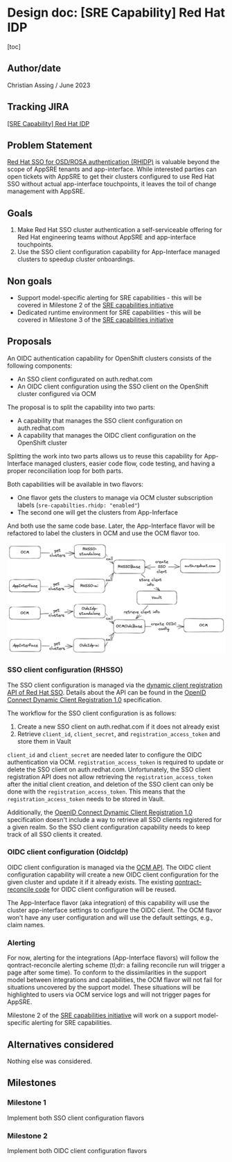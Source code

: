 # Design doc: [SRE Capability] Red Hat IDP

[toc]

## Author/date

Christian Assing / June 2023

## Tracking JIRA

[[SRE Capability] Red Hat IDP](https://issues.redhat.com/browse/SDE-2620)

## Problem Statement

[Red Hat SSO for OSD/ROSA authentication (RHIDP)](https://source.redhat.com/groups/public/sre/wiki/red_hat_sso_idp_for_osdrosa_authentication) is valuable beyond the scope of AppSRE tenants and app-interface. While interested parties can open tickets with AppSRE to get their clusters configured to use Red Hat SSO without actual app-interface touchpoints, it leaves the toil of change management with AppSRE.

## Goals

1. Make Red Hat SSO cluster authentication a self-serviceable offering for Red Hat engineering teams without AppSRE and app-interface touchpoints.
1. Use the SSO client configuration capability for App-Interface managed clusters to speedup cluster onboardings.

## Non goals

- Support model-specific alerting for SRE capabilities - this will be covered in Milestone 2 of the [SRE capabilities initiative](docs/app-sre/initiatives/sre-capabilities.md)
- Dedicated runtime environment for SRE capabilities - this will be covered in Milestone 3 of the [SRE capabilities initiative](docs/app-sre/initiatives/sre-capabilities.md)

## Proposals

An OIDC authentication capability for OpenShift clusters consists of the following components:

* An SSO client configurated on auth.redhat.com
* An OIDC client configuration using the SSO client on the OpenShift cluster configured via OCM

The proposal is to split the capability into two parts:

* A capability that manages the SSO client configuration on auth.redhat.com
* A capability that manages the OIDC client configuration on the OpenShift cluster

Splitting the work into two parts allows us to reuse this capability for App-Interface managed clusters, easier code flow, code testing, and having a proper reconciliation loop for both parts.

Both capabilities will be available in two flavors:

* One flavor gets the clusters to manage via OCM cluster subscription labels (`sre-capabilties.rhidp: "enabled"`)
* The second one will get the clusters from App-Inferface

And both use the same code base. Later, the App-Interface flavor will be refactored to label the clusters in OCM and use the OCM flavor too.

![](images/rhidp.png)

### SSO client configuration (RHSSO)

The SSO client configuration is managed via the [dynamic client registration API of Red Hat SSO](https://access.redhat.com/documentation/en-us/red_hat_single_sign-on/7.0/html/securing_applications_and_services_guide/client_registration#openid_connect_dynamic_client_registration). Details about the API can be found in the [OpenID Connect Dynamic Client Registration 1.0](https://openid.net/specs/openid-connect-registration-1_0.html) specification.

The workflow for the SSO client configuration is as follows:

1. Create a new SSO client on auth.redhat.com if it does not already exist
1. Retrieve `client_id`, `client_secret`, and `registration_access_token` and store them in Vault

`client_id` and `client_secret` are needed later to configure the OIDC authentication via OCM. `registration_access_token` is required to update or delete the SSO client on auth.redhat.com. Unfortunately, the SSO client registration API does not allow retrieving the `registration_access_token` after the initial client creation, and deletion of the SSO client can only be done with the `registration_access_token`. This means that the `registration_access_token` needs to be stored in Vault.

Additionally, the [OpenID Connect Dynamic Client Registration 1.0](https://openid.net/specs/openid-connect-registration-1_0.html) specification doesn't include a way to retrieve all SSO clients registered for a given realm. So the SSO client configuration capability needs to keep track of all SSO clients it created.

### OIDC client configuration (OidcIdp)

OIDC client configuration is managed via the [OCM API](https://api.openshift.com). The OIDC client configuration capability will create a new OIDC client configuration for the given cluster and update it if it already exists. The existing [qontract-reconcile code](https://github.com/app-sre/qontract-reconcile/blob/master/reconcile/ocm_oidc_idp.py) for OIDC client configuration will be reused.

The App-Interface flavor (aka integration) of this capability will use the cluster app-interface settings to configure the OIDC client. The OCM flavor won't have any user configuration and will use the default settings, e.g., claim names.

### Alerting

For now, alerting for the integrations (App-Interface flavors) will follow the qontract-reconcile alerting scheme (tl;dr: a failing reconcile run will trigger a page after some time). To conform to the dissimilarities in the support model between integrations and capabilities, the OCM flavor will not fail for situations uncovered by the support model. These situations will be highlighted to users via OCM service logs and will not trigger pages for AppSRE.

Milestone 2 of the [SRE capabilities initiative](docs/app-sre/initiatives/sre-capabilities.md) will work on a support model-specific alerting for SRE capabilities.

## Alternatives considered

Nothing else was considered.

## Milestones

### Milestone 1

Implement both SSO client configuration flavors

### Milestone 2

Implement both OIDC client configuration flavors

